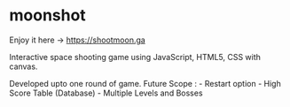 # moonshot
Enjoy it here -> https://shootmoon.ga

Interactive space shooting game using JavaScript, HTML5, CSS with canvas.

Developed upto one round of game.
Future Scope :
	- Restart option
	- High Score Table (Database)
	- Multiple Levels and Bosses
	
